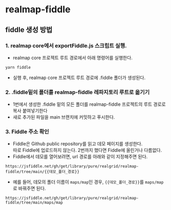 # realmap-fiddle

## fiddle 생성 방법

### 1. realmap core에서 exportFiddle.js 스크립트 실행.

- realmap core 프로젝트 루트 경로에서 아래 명령어를 실행한다.
```shell
yarn fiddle
```
- 실행 후, realmap core 프로젝트 루트 경로에 .fiddle 폴더가 생성된다.

### 2. .fiddle밑의 폴더를 realmap-fiddle 레파지토리 루트로 옮기기

- 1번에서 생성한 .fiddle 밑의 모든 폴더를 realmap-fiddle 프로젝트의 루트 경로로 복사 붙여넣기한다
- 새로 추가된 파일을 main 브랜치에 커밋하고 푸시한다.

### 3. Fiddle 주소 확인

- Fiddle은 Github public repository를 읽고 데모 페이지를 생성한다.  
  따로 Fiddle에 업로드하지 않는다. 2번까지 했다면 Fiddle에 올린거나 다름없다.
- Fiddle에서 데모를 열어보려면, url 경로를 아래와 같이 지정해주면 된다.

```
https://jsfiddle.net/gh/get/library/pure/realgrid/realmap-fiddle/tree/main/{{데모_폴더_경로}}
```

- 예를 들어, 데모의 폴더 이름이 `maps/map`인 경우, `{{데모_폴더_경로}}`를 `maps/map`로 바꿔주면 된다.

```
https://jsfiddle.net/gh/get/library/pure/realgrid/realmap-fiddle/tree/main/maps/map
```
